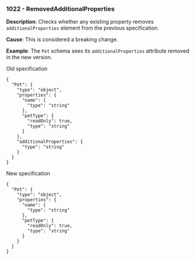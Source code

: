 ### 1022 - RemovedAdditionalProperties

**Description**: Checks whether any existing property removes `additionalProperties` element from the previous specification.

**Cause**: This is considered a breaking change.

**Example**: The `Pet` schema sees its `additionalProperties` attribute removed in the new version.

Old specification
```json5
{
  "Pet": {
    "type": "object",
    "properties": {
      "name": {
        "type": "string"
      },
      "petType": {
        "readOnly": true,
        "type": "string"
      }
    },
    "additionalProperties": {
      "type": "string"
    }
  }
}
```

New specification
```json5
{
  "Pet": {
    "type": "object",
    "properties": {
      "name": {
        "type": "string"
      },
      "petType": {
        "readOnly": true,
        "type": "string"
      }
    }
  }
}
```
